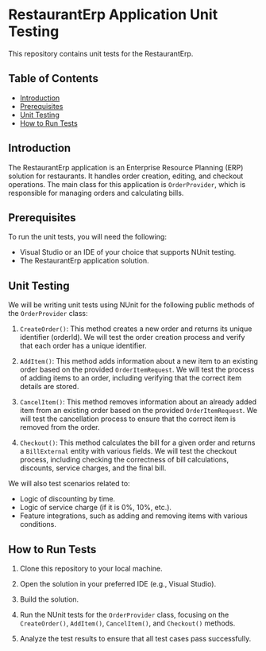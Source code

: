 # RestaurantErp Application Unit Testing

This repository contains unit tests for the RestaurantErp.

## Table of Contents
- [Introduction](#introduction)
- [Prerequisites](#prerequisites)
- [Unit Testing](#unit-testing)
- [How to Run Tests](#how-to-run-tests)

## Introduction

The RestaurantErp application is an Enterprise Resource Planning (ERP) solution for restaurants. It handles order creation, editing, and checkout operations. The main class for this application is `OrderProvider`, which is responsible for managing orders and calculating bills.

## Prerequisites

To run the unit tests, you will need the following:

- Visual Studio or an IDE of your choice that supports NUnit testing.
- The RestaurantErp application solution.

## Unit Testing

We will be writing unit tests using NUnit for the following public methods of the `OrderProvider` class:

1. `CreateOrder()`: This method creates a new order and returns its unique identifier (orderId). We will test the order creation process and verify that each order has a unique identifier.

2. `AddItem()`: This method adds information about a new item to an existing order based on the provided `OrderItemRequest`. We will test the process of adding items to an order, including verifying that the correct item details are stored.

3. `CancelItem()`: This method removes information about an already added item from an existing order based on the provided `OrderItemRequest`. We will test the cancellation process to ensure that the correct item is removed from the order.

4. `Checkout()`: This method calculates the bill for a given order and returns a `BillExternal` entity with various fields. We will test the checkout process, including checking the correctness of bill calculations, discounts, service charges, and the final bill.

We will also test scenarios related to:
- Logic of discounting by time.
- Logic of service charge (if it is 0%, 10%, etc.).
- Feature integrations, such as adding and removing items with various conditions.

## How to Run Tests

1. Clone this repository to your local machine.

2. Open the solution in your preferred IDE (e.g., Visual Studio).

3. Build the solution.

4. Run the NUnit tests for the `OrderProvider` class, focusing on the `CreateOrder()`, `AddItem()`, `CancelItem()`, and `Checkout()` methods.

5. Analyze the test results to ensure that all test cases pass successfully.

